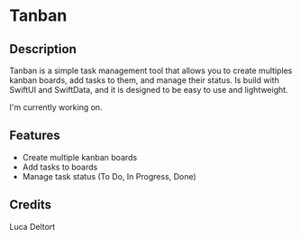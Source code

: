 #  Tanban

## Description

Tanban is a simple task management tool that allows you to create multiples kanban boards, add tasks to them, and manage their status. Is build with SwiftUI and SwiftData, and it is designed to be easy to use and lightweight.

I'm currently working on.

## Features

- Create multiple kanban boards
- Add tasks to boards
- Manage task status (To Do, In Progress, Done)

## Credits

Luca Deltort
